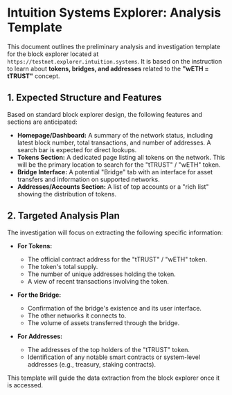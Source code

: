 # Intuition Systems Explorer: Analysis Template

This document outlines the preliminary analysis and investigation template for the block explorer located at `https://testnet.explorer.intuition.systems`. It is based on the instruction to learn about **tokens, bridges, and addresses** related to the **"wETH = tTRUST"** concept.

## 1. Expected Structure and Features

Based on standard block explorer design, the following features and sections are anticipated:

*   **Homepage/Dashboard:** A summary of the network status, including latest block number, total transactions, and number of addresses. A search bar is expected for direct lookups.
*   **Tokens Section:** A dedicated page listing all tokens on the network. This will be the primary location to search for the "tTRUST" / "wETH" token.
*   **Bridge Interface:** A potential "Bridge" tab with an interface for asset transfers and information on supported networks.
*   **Addresses/Accounts Section:** A list of top accounts or a "rich list" showing the distribution of tokens.

## 2. Targeted Analysis Plan

The investigation will focus on extracting the following specific information:

*   **For Tokens:**
    *   The official contract address for the "tTRUST" / "wETH" token.
    *   The token's total supply.
    *   The number of unique addresses holding the token.
    *   A view of recent transactions involving the token.

*   **For the Bridge:**
    *   Confirmation of the bridge's existence and its user interface.
    *   The other networks it connects to.
    *   The volume of assets transferred through the bridge.

*   **For Addresses:**
    *   The addresses of the top holders of the "tTRUST" token.
    *   Identification of any notable smart contracts or system-level addresses (e.g., treasury, staking contracts).

This template will guide the data extraction from the block explorer once it is accessed.
